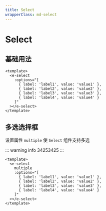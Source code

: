 ```yaml
---
title: Select
wrapperClass: md-select
---
```


# Select

## 基础用法

```vue demo
<template>
  <e-select
    :options="[
      { label: 'label1', value: 'value1' },
      { label: 'label2', value: 'value2' },
      { label: 'label3', value: 'value3' },
      { label: 'label4', value: 'value4' }
    ]"
  ></e-select>
</template>
```

## 多选选择框

设置属性 `multiple` 使 `Select` 组件支持多选

::: warning info 34253425
:::

```vue demo
<template>
  <e-select
    multiple
    :options="[
      { label: 'label1', value: 'value1' },
      { label: 'label2', value: 'value2' },
      { label: 'label3', value: 'value3' },
      { label: 'label4', value: 'value4' }
    ]"
  ></e-select>
</template>
```
